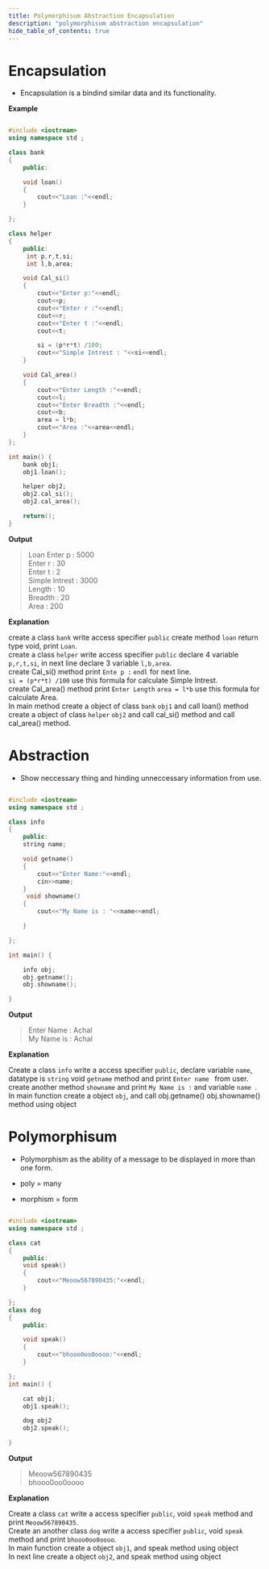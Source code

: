 ```yaml
---
title: Polymorphisum Abstraction Encapsulation
description: "polymorphisum abstraction encapsulation"
hide_table_of_contents: true
---
```


# Encapsulation

- Encapsulation is a bindind similar data and its functionality.

**Example**

```cpp showLineNumbers = "true"

#include <iostream>
using namespace std ;

class bank
{
    public:

    void loan()
    {
        cout<<"Loan :"<<endl;
    }

};

class helper
{
    public:
     int p,r,t,si;
     int l,b,area;

    void Cal_si()
    {
        cout<<"Enter p:"<<endl;
        cout<<p;
        cout<<"Enter r :"<<endl;
        cout<<r;
        cout<<"Enter t :"<<endl;
        cout<<t;

        si = (p*r*t) /100;
        cout<<"Simple Intrest : "<<si<<endl;
    }

    void Cal_area()
    {
        cout<<"Enter Length :"<<endl;
        cout<<l;
        cout<<"Enter Breadth :"<<endl;
        cout<<b;
        area = l*b;
        cout<<"Area :"<<area<<endl;
    }
};

int main() {
    bank obj1;
    obj1.loan();

    helper obj2;
    obj2.cal_si();
    obj2.cal_area();

    return();
}
```

**Output**

> Loan
> Enter p : 5000<br/>
> Enter r : 30 <br/>
> Enter t : 2<br/>
> Simple Intrest : 3000<br/>
> Length : 10<br/>
> Breadth : 20<br/>
> Area : 200<br/>

**Explanation**

create a class `bank` write access specifier `public` create method `loan` return type void, print `Loan`. <br/>
create a class `helper` write access specifier `public` declare 4 variable `p,r,t,si`, in next line declare 3 variable `l,b,area`.<br/>
create Cal_si() method print `Ente p :` `endl` for next line.<br/> `si = (p*r*t) /100` use this formula for calculate Simple Intrest.<br/> create Cal_area() method print `Enter Length`
`area = l*b` use this formula for calculate Area.<br/>
In main method create a object of class `bank` `obj1` and call loan() method <br/> create a object of class `helper` `obj2` and call cal_si() method and call cal_area() method.<br/>

# Abstraction

- Show neccessary thing and hinding unneccessary information from use.

```cpp showLineNumbers = "true"

#include <iostream>
using namespace std ;

class info
{
    public:
    string name;

    void getname()
    {
        cout<<"Enter Name:"<<endl;
        cin>>name;
    }
     void showname()
    {
        cout<<"My Name is : "<<name<<endl;

    }

};

int main() {

    info obj;
    obj.getname();
    obj.showname();

}

```

**Output**

> Enter Name : Achal<br/>
> My Name is : Achal

**Explanation**

Create a class `info` write a access specifier `public`, declare variable `name`, datatype is `string` void `getname` method and print `Enter name ` from user.<br/>
create another method `showname` and print `My Name is :` and variable `name `.<br/>
In main function create a object `obj`, and call obj.getname() obj.showname() method using object<br/>

# Polymorphisum

- Polymorphism as the ability of a message to be displayed in more than one form.

- poly = many
- morphism = form

```cpp showLineNumbers = "true"

#include <iostream>
using namespace std ;

class cat
{
    public:
    void speak()
    {
        cout<<"Meoow567890435:"<<endl;
    }

};
class dog
{
    public:

    void speak()
    {
        cout<<"bhooo0oo0oooo:"<<endl;
    }

};
int main() {

    cat obj1;
    obj1.speak();

    dog obj2
    obj2.speak();

}

```

**Output**

> Meoow567890435<br/>
> bhooo0oo0oooo<br/>

**Explanation**

Create a class `cat` write a access specifier `public`, void `speak` method and print `Meoow567890435`.<br/>
Create an another class `dog` write a access specifier `public`, void `speak` method and print `bhooo0oo0oooo`.<br/>
In main function create a object `obj1`, and speak method using object<br/>
In next line create a object `obj2`, and speak method using object<br/>
